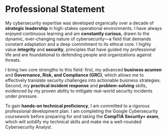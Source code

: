 # **Professional Statement**

My cybersecurity expertise was developed organically over a decade of **strategic leadership** in high-stakes operational environments. I have always enjoyed continuous learning and am **constantly curious**, drawn to the dynamic, ever-changing nature of cybersecurity—a field that demands constant adaptation and a deep commitment to its ethical core. I highly value **integrity** and **security**, principles that have guided my professional life and are foundational to defending people and organizations against threats.

I bring two core strengths to this field: first, my advanced **business acumen** and **Governance, Risk, and Compliance (GRC)**, which allows me to effectively translate security challenges into actionable business strategies. Second, my **practical incident response** and **problem-solving** skills, evidenced by my proven ability to mitigate real-world security incidents under pressure.

To gain **hands-on technical proficiency**, I am committed to a rigorous professional development plan. I am completing the Google Cybersecurity coursework before preparing for and taking the **CompTIA Security+ exam**, which will solidify my technical skills and make me a well-rounded Cybersecurity Analyst.
